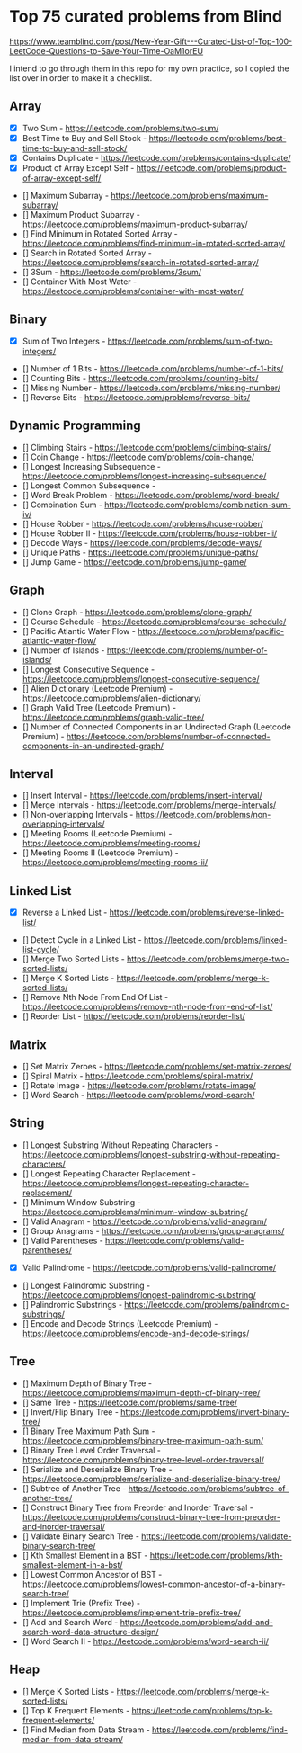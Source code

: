 # Top 75 curated problems from Blind

https://www.teamblind.com/post/New-Year-Gift---Curated-List-of-Top-100-LeetCode-Questions-to-Save-Your-Time-OaM1orEU

I intend to go through them in this repo for my own practice, so I copied the
list over in order to make it a checklist.

## Array

- [x] Two Sum - https://leetcode.com/problems/two-sum/
- [x] Best Time to Buy and Sell Stock - https://leetcode.com/problems/best-time-to-buy-and-sell-stock/
- [x] Contains Duplicate - https://leetcode.com/problems/contains-duplicate/
- [x] Product of Array Except Self - https://leetcode.com/problems/product-of-array-except-self/
- [] Maximum Subarray - https://leetcode.com/problems/maximum-subarray/
- [] Maximum Product Subarray - https://leetcode.com/problems/maximum-product-subarray/
- [] Find Minimum in Rotated Sorted Array - https://leetcode.com/problems/find-minimum-in-rotated-sorted-array/
- [] Search in Rotated Sorted Array - https://leetcode.com/problems/search-in-rotated-sorted-array/
- [] 3Sum - https://leetcode.com/problems/3sum/
- [] Container With Most Water - https://leetcode.com/problems/container-with-most-water/

## Binary

- [x] Sum of Two Integers - https://leetcode.com/problems/sum-of-two-integers/
- [] Number of 1 Bits - https://leetcode.com/problems/number-of-1-bits/
- [] Counting Bits - https://leetcode.com/problems/counting-bits/
- [] Missing Number - https://leetcode.com/problems/missing-number/
- [] Reverse Bits - https://leetcode.com/problems/reverse-bits/

## Dynamic Programming

- [] Climbing Stairs - https://leetcode.com/problems/climbing-stairs/
- [] Coin Change - https://leetcode.com/problems/coin-change/
- [] Longest Increasing Subsequence - https://leetcode.com/problems/longest-increasing-subsequence/
- [] Longest Common Subsequence -
- [] Word Break Problem - https://leetcode.com/problems/word-break/
- [] Combination Sum - https://leetcode.com/problems/combination-sum-iv/
- [] House Robber - https://leetcode.com/problems/house-robber/
- [] House Robber II - https://leetcode.com/problems/house-robber-ii/
- [] Decode Ways - https://leetcode.com/problems/decode-ways/
- [] Unique Paths - https://leetcode.com/problems/unique-paths/
- [] Jump Game - https://leetcode.com/problems/jump-game/

## Graph

- [] Clone Graph - https://leetcode.com/problems/clone-graph/
- [] Course Schedule - https://leetcode.com/problems/course-schedule/
- [] Pacific Atlantic Water Flow - https://leetcode.com/problems/pacific-atlantic-water-flow/
- [] Number of Islands - https://leetcode.com/problems/number-of-islands/
- [] Longest Consecutive Sequence - https://leetcode.com/problems/longest-consecutive-sequence/
- [] Alien Dictionary (Leetcode Premium) - https://leetcode.com/problems/alien-dictionary/
- [] Graph Valid Tree (Leetcode Premium) - https://leetcode.com/problems/graph-valid-tree/
- [] Number of Connected Components in an Undirected Graph (Leetcode Premium) - https://leetcode.com/problems/number-of-connected-components-in-an-undirected-graph/

## Interval

- [] Insert Interval - https://leetcode.com/problems/insert-interval/
- [] Merge Intervals - https://leetcode.com/problems/merge-intervals/
- [] Non-overlapping Intervals - https://leetcode.com/problems/non-overlapping-intervals/
- [] Meeting Rooms (Leetcode Premium) - https://leetcode.com/problems/meeting-rooms/
- [] Meeting Rooms II (Leetcode Premium) - https://leetcode.com/problems/meeting-rooms-ii/

## Linked List

- [x] Reverse a Linked List - https://leetcode.com/problems/reverse-linked-list/
- [] Detect Cycle in a Linked List - https://leetcode.com/problems/linked-list-cycle/
- [] Merge Two Sorted Lists - https://leetcode.com/problems/merge-two-sorted-lists/
- [] Merge K Sorted Lists - https://leetcode.com/problems/merge-k-sorted-lists/
- [] Remove Nth Node From End Of List - https://leetcode.com/problems/remove-nth-node-from-end-of-list/
- [] Reorder List - https://leetcode.com/problems/reorder-list/

## Matrix

- [] Set Matrix Zeroes - https://leetcode.com/problems/set-matrix-zeroes/
- [] Spiral Matrix - https://leetcode.com/problems/spiral-matrix/
- [] Rotate Image - https://leetcode.com/problems/rotate-image/
- [] Word Search - https://leetcode.com/problems/word-search/

## String

- [] Longest Substring Without Repeating Characters - https://leetcode.com/problems/longest-substring-without-repeating-characters/
- [] Longest Repeating Character Replacement - https://leetcode.com/problems/longest-repeating-character-replacement/
- [] Minimum Window Substring - https://leetcode.com/problems/minimum-window-substring/
- [] Valid Anagram - https://leetcode.com/problems/valid-anagram/
- [] Group Anagrams - https://leetcode.com/problems/group-anagrams/
- [] Valid Parentheses - https://leetcode.com/problems/valid-parentheses/
- [x] Valid Palindrome - https://leetcode.com/problems/valid-palindrome/
- [] Longest Palindromic Substring - https://leetcode.com/problems/longest-palindromic-substring/
- [] Palindromic Substrings - https://leetcode.com/problems/palindromic-substrings/
- [] Encode and Decode Strings (Leetcode Premium) - https://leetcode.com/problems/encode-and-decode-strings/

## Tree

- [] Maximum Depth of Binary Tree - https://leetcode.com/problems/maximum-depth-of-binary-tree/
- [] Same Tree - https://leetcode.com/problems/same-tree/
- [] Invert/Flip Binary Tree - https://leetcode.com/problems/invert-binary-tree/
- [] Binary Tree Maximum Path Sum - https://leetcode.com/problems/binary-tree-maximum-path-sum/
- [] Binary Tree Level Order Traversal - https://leetcode.com/problems/binary-tree-level-order-traversal/
- [] Serialize and Deserialize Binary Tree - https://leetcode.com/problems/serialize-and-deserialize-binary-tree/
- [] Subtree of Another Tree - https://leetcode.com/problems/subtree-of-another-tree/
- [] Construct Binary Tree from Preorder and Inorder Traversal - https://leetcode.com/problems/construct-binary-tree-from-preorder-and-inorder-traversal/
- [] Validate Binary Search Tree - https://leetcode.com/problems/validate-binary-search-tree/
- [] Kth Smallest Element in a BST - https://leetcode.com/problems/kth-smallest-element-in-a-bst/
- [] Lowest Common Ancestor of BST - https://leetcode.com/problems/lowest-common-ancestor-of-a-binary-search-tree/
- [] Implement Trie (Prefix Tree) - https://leetcode.com/problems/implement-trie-prefix-tree/
- [] Add and Search Word - https://leetcode.com/problems/add-and-search-word-data-structure-design/
- [] Word Search II - https://leetcode.com/problems/word-search-ii/

## Heap

- [] Merge K Sorted Lists - https://leetcode.com/problems/merge-k-sorted-lists/
- [] Top K Frequent Elements - https://leetcode.com/problems/top-k-frequent-elements/
- [] Find Median from Data Stream - https://leetcode.com/problems/find-median-from-data-stream/

